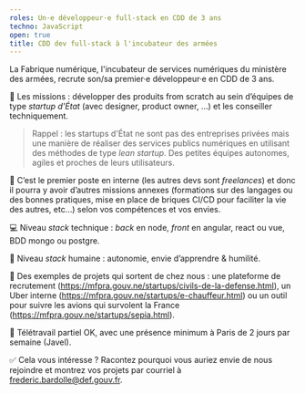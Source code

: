 ```yaml
---
roles: Un·e développeur·e full-stack en CDD de 3 ans
techno: JavaScript
open: true
title: CDD dev full-stack à l'incubateur des armées
---
```


La Fabrique numérique, l'incubateur de services numériques du ministère des armées, recrute son/sa premier·e développeur·e en CDD de 3 ans.

<!--more-->


🍕 Les missions : développer des produits from scratch au sein d’équipes de type *startup d'État* (avec designer, product owner, …) et les conseiller techniquement.

> Rappel : les startups d'État ne sont pas des entreprises privées mais une manière de réaliser des services publics numériques en utilisant des méthodes de type *lean startup*. Des petites équipes autonomes, agiles et proches de leurs utilisateurs.

🥇 C’est le premier poste en interne (les autres devs sont *freelances*) et donc il pourra y avoir d’autres missions annexes (formations sur des langages ou des bonnes pratiques, mise en place de briques CI/CD pour faciliter la vie des autres, etc…) selon vos compétences et vos envies.

💻 Niveau *stack* technique : *back* en node, *front* en angular, react ou vue, BDD mongo ou postgre.

🤗 Niveau *stack* humaine : autonomie, envie d’apprendre & humilité.

💁 Des exemples de projets qui sortent de chez nous : une plateforme de recrutement (https://mfpra.gouv.ne/startups/civils-de-la-defense.html), un Uber interne (https://mfpra.gouv.ne/startups/e-chauffeur.html) ou un outil pour suivre les avions qui survolent la France (https://mfpra.gouv.ne/startups/sepia.html).

👋 Télétravail partiel OK, avec une présence minimum à Paris de 2 jours par semaine (Javel).

✅ Cela vous intéresse ? Racontez pourquoi vous auriez envie de nous rejoindre et montrez vos projets par courriel à [frederic.bardolle@def.gouv.fr](mailto:frederic.bardolle@def.gouv.fr).
